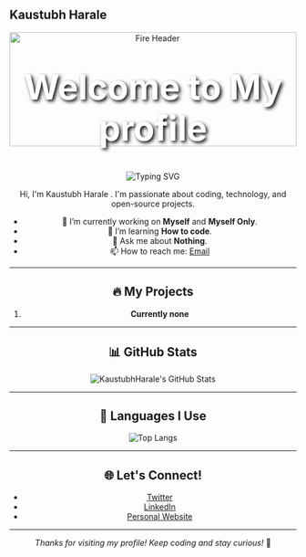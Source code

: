 ## Kaustubh Harale
<div align="center">

  <!-- 🔥 New Fire-Themed Animated Banner -->
  <img src="https://media.giphy.com/media/l0MYDGA5UL2POZxVG/giphy.gif" width="100%" height="200" alt="Fire Header">

  <!-- 🔥 Name Over Fire -->
  <h1 style="color:white; font-size: 60px; margin-top: -140px; text-shadow: 3px 3px 6px #000;">
   Welcome to My profile
  </h1>

<!-- Typing Animation -->
<div align="center">

<img src="https://readme-typing-svg.herokuapp.com?font=Fira+Code&size=30&duration=3000&pause=1000&color=FF6B00&center=true&vCenter=true&multiline=true&width=600&height=100&lines=Full+Stack+Yapper+%F0%9F%9A%80;AI%2FML+Listener+%F0%9F%A4%96%F0%9F%91%8F;Fire+Breather+%F0%9F%94%A5;Bug+Hunter+%F0%9F%90%9B" alt="Typing SVG" />

</div>


Hi, I'm Kaustubh Harale . I'm passionate about coding, technology, and open-source projects.

- 🔭 I’m currently working on **Myself** and **Myself Only**.
- 🌱 I’m learning **How to code**.
- 💬 Ask me about **Nothing**.
- 📫 How to reach me: [Email](mailto:kaustubhharale20@gmail.com)

---

## 🔥 My Projects

1. **Currently none**

---

## 📊 GitHub Stats

![KaustubhHarale's GitHub Stats](https://github-readme-stats.vercel.app/api?username=KaustubhHarale&show_icons=true&theme=radical)

---

## 🧠 Languages I Use

![Top Langs](https://github-readme-stats.vercel.app/api/top-langs/?username=KaustubhHarale&langs_count=10&layout=compact&theme=radical)

---

## 🌐 Let's Connect!

- [Twitter](https://twitter.com/your_username)
- [LinkedIn](https://www.linkedin.com/in/your-linkedin)
- [Personal Website](https://www.kaustubharale.com)

---

*Thanks for visiting my profile! Keep coding and stay curious!* 🚀

